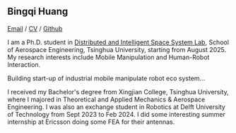 ## Bingqi Huang
[Email](mailto:bingqih0311@gmail.com) / [CV](docs/CV_HBQ.pdf) / [Github](https://github.com/Bingqi-Huang)

I am a Ph.D. student in [Distributed and Intelligent Space System Lab](http://www.dssllab.com/), School of Aerospace Engineering, Tsinghua University, starting from August 2025. My research interests include Mobile Manipulation and Human-Robot Interaction.

 Building start-up of industrial mobile manipulate robot eco system...

I received my Bachelor's degree from Xingjian College, Tsinghua University, where I majored in Theoretical and Applied Mechanics & Aerospace Engineering. I was also an exchange student in Robotics at Delft University of Technology from Sept 2023 to Feb 2024. I did some interesting summer internship at Ericsson doing some FEA for their antennas.